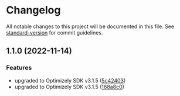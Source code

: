 # Changelog

All notable changes to this project will be documented in this file. See [standard-version](https://github.com/conventional-changelog/standard-version) for commit guidelines.

## 1.1.0 (2022-11-14)


### Features

* upgraded to Optimizely SDK v3.1.5 ([5c42403](https://github.com/rudderlabs/rudder-integration-optimizely-ios/commit/5c42403fb46d5cf608cb967f9fdb3aeccd4ec3ca))
* upgraded to Optimizely SDK v3.1.5 ([168a8c0](https://github.com/rudderlabs/rudder-integration-optimizely-ios/commit/168a8c07c8344f22ed7aec8b26a0d88109254d51))
